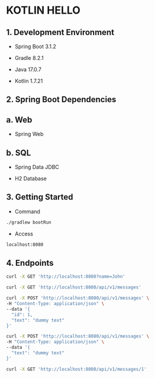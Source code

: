 # KOTLIN HELLO

## 1. Development Environment

- Spring Boot 3.1.2

- Gradle 8.2.1

- Java 17.0.7

- Kotlin 1.7.21

## 2. Spring Boot Dependencies

## a. Web

- Spring Web

## b. SQL

- Spring Data JDBC

- H2 Database

## 3. Getting Started

- Command
```sh
./gradlew bootRun
```

- Access
```sh
localhost:8080
```

## 4. Endpoints

```sh
curl -X GET 'http://localhost:8080?name=John'
```

```sh
curl -X GET 'http://localhost:8080/api/v1/messages'
```

```sh
curl -X POST 'http://localhost:8080/api/v1/messages' \
-H "Content-Type: application/json" \
--data '{
  "id": 1,
  "text": "dummy text"
}'

curl -X POST 'http://localhost:8080/api/v1/messages' \
-H "Content-Type: application/json" \
--data '{
  "text": "dummy text"
}'
```

```sh
curl -X GET 'http://localhost:8080/api/v1/messages/1'
```
